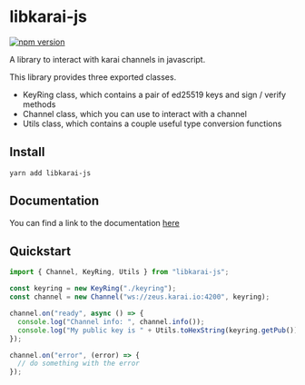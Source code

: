 # libkarai-js

[![npm version](https://badge.fury.io/js/libkarai-js.svg)](https://badge.fury.io/js/libkarai-js)

A library to interact with karai channels in javascript.

This library provides three exported classes.

- KeyRing class, which contains a pair of ed25519 keys and sign / verify methods
- Channel class, which you can use to interact with a channel
- Utils class, which contains a couple useful type conversion functions

## Install

```
yarn add libkarai-js
```

## Documentation

You can find a link to the documentation [here](https://karai.io/libkarai-js/)

## Quickstart

```ts
import { Channel, KeyRing, Utils } from "libkarai-js";

const keyring = new KeyRing("./keyring");
const channel = new Channel("ws://zeus.karai.io:4200", keyring);

channel.on("ready", async () => {
  console.log("Channel info: ", channel.info());
  console.log("My public key is " + Utils.toHexString(keyring.getPub()));
});

channel.on("error", (error) => {
  // do something with the error
});
```
